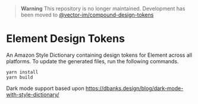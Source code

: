 > **Warning**
> This repository is no longer maintained. Development has been moved to [@vector-im/compound-design-tokens](https://github.com/vector-im/compound-design-tokens)

# Element Design Tokens

An Amazon Style Dictionary containing design tokens for Element across all platforms. To update the generated files, run the following commands.

```
yarn install
yarn build
```

Dark mode support based upon https://dbanks.design/blog/dark-mode-with-style-dictionary/ 
